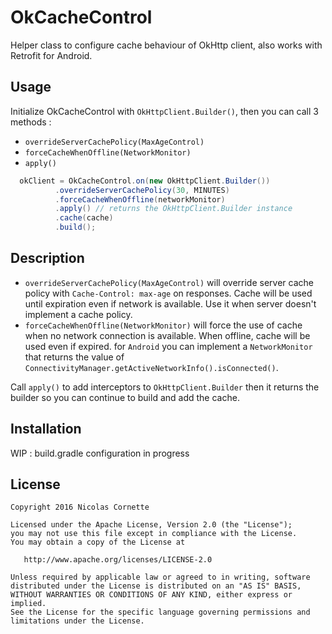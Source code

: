 # OkCacheControl
Helper class to configure cache behaviour of OkHttp client, also works with Retrofit for Android.

## Usage

Initialize OkCacheControl with `OkHttpClient.Builder()`, then you can call 3 methods : 

 - `overrideServerCachePolicy(MaxAgeControl)`
 - `forceCacheWhenOffline(NetworkMonitor)` 
 - `apply()`

```java
  okClient = OkCacheControl.on(new OkHttpClient.Builder())
          .overrideServerCachePolicy(30, MINUTES)
          .forceCacheWhenOffline(networkMonitor)
          .apply() // returns the OkHttpClient.Builder instance
          .cache(cache)
          .build();

```

## Description

 - `overrideServerCachePolicy(MaxAgeControl)` will override server cache policy with `Cache-Control: max-age` 
 on responses. Cache will be used until expiration even if network is available. Use it when server doesn't 
 implement a cache policy.
 - `forceCacheWhenOffline(NetworkMonitor)` will force the use of cache when no network connection is available. 
 When offline, cache will be used even if expired. for `Android` you can implement a `NetworkMonitor` that returns 
 the value of `ConnectivityManager.getActiveNetworkInfo().isConnected()`.

Call `apply()` to add interceptors to `OkHttpClient.Builder` then it returns the builder so you can continue to build
and add the cache.

## Installation

WIP : build.gradle configuration in progress

## License

    Copyright 2016 Nicolas Cornette

    Licensed under the Apache License, Version 2.0 (the "License");
    you may not use this file except in compliance with the License.
    You may obtain a copy of the License at

       http://www.apache.org/licenses/LICENSE-2.0

    Unless required by applicable law or agreed to in writing, software
    distributed under the License is distributed on an "AS IS" BASIS,
    WITHOUT WARRANTIES OR CONDITIONS OF ANY KIND, either express or implied.
    See the License for the specific language governing permissions and
    limitations under the License.
